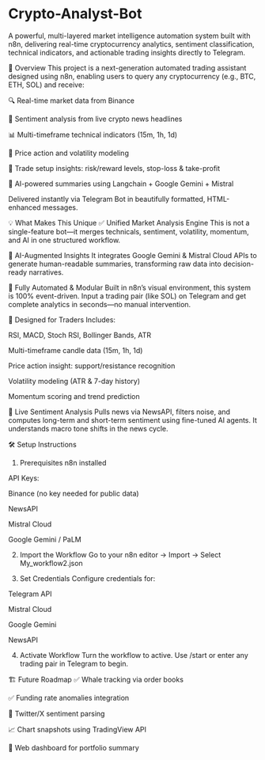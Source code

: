 # Crypto-Analyst-Bot


A powerful, multi-layered market intelligence automation system built with n8n, delivering real-time cryptocurrency analytics, sentiment classification, technical indicators, and actionable trading insights directly to Telegram.

🚀 Overview
This project is a next-generation automated trading assistant designed using n8n, enabling users to query any cryptocurrency (e.g., BTC, ETH, SOL) and receive:

🔍 Real-time market data from Binance

🧠 Sentiment analysis from live crypto news headlines

📊 Multi-timeframe technical indicators (15m, 1h, 1d)

🧮 Price action and volatility modeling

🎯 Trade setup insights: risk/reward levels, stop-loss & take-profit

🤖 AI-powered summaries using Langchain + Google Gemini + Mistral

Delivered instantly via Telegram Bot in beautifully formatted, HTML-enhanced messages.

💡 What Makes This Unique
✅ Unified Market Analysis Engine
This is not a single-feature bot—it merges technicals, sentiment, volatility, momentum, and AI in one structured workflow.

🧠 AI-Augmented Insights
It integrates Google Gemini & Mistral Cloud APIs to generate human-readable summaries, transforming raw data into decision-ready narratives.

🔁 Fully Automated & Modular
Built in n8n’s visual environment, this system is 100% event-driven. Input a trading pair (like SOL) on Telegram and get complete analytics in seconds—no manual intervention.

🧰 Designed for Traders
Includes:

RSI, MACD, Stoch RSI, Bollinger Bands, ATR

Multi-timeframe candle data (15m, 1h, 1d)

Price action insight: support/resistance recognition

Volatility modeling (ATR & 7-day history)

Momentum scoring and trend prediction

📰 Live Sentiment Analysis
Pulls news via NewsAPI, filters noise, and computes long-term and short-term sentiment using fine-tuned AI agents. It understands macro tone shifts in the news cycle.



🛠️ Setup Instructions
1. Prerequisites
n8n installed

API Keys:

Binance (no key needed for public data)

NewsAPI

Mistral Cloud

Google Gemini / PaLM

2. Import the Workflow
Go to your n8n editor → Import → Select My_workflow2.json

3. Set Credentials
Configure credentials for:

Telegram API

Mistral Cloud

Google Gemini

NewsAPI

4. Activate Workflow
Turn the workflow to active. Use /start or enter any trading pair in Telegram to begin.

🏗 Future Roadmap
✅ Whale tracking via order books

✅ Funding rate anomalies integration

🔄 Twitter/X sentiment parsing

📈 Chart snapshots using TradingView API

📡 Web dashboard for portfolio summary



